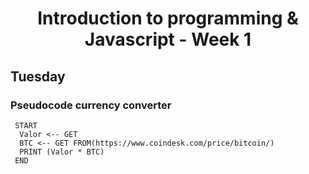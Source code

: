 
<h1 align="center">Introduction to programming & Javascript - Week 1</h1>
  
  
 ## Tuesday
<h3>Pseudocode currency converter</h3>

```
 START
  Valor <-- GET
  BTC <-- GET FROM(https://www.coindesk.com/price/bitcoin/)
  PRINT (Valor * BTC)
 END
```
